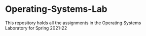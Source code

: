 # Operating-Systems-Lab
This repository holds all the assignments in the Operating Systems Laboratory for Spring 2021-22
